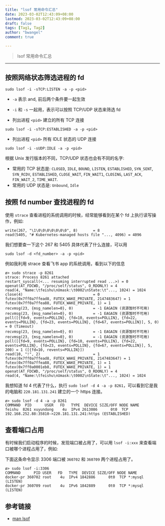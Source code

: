```yaml
---
title: "lsof 常用命令汇总"
date: 2023-03-02T12:43:09+08:00
lastmod: 2023-03-02T12:43:09+08:00
draft: false
tags: [Tag1, Tag2]
author: "bwangel"
comment: true

---
```


> lsof 常用命令汇总
<!--more-->
---

## 按照网络状态筛选进程的 fd

```
sudo lsof -i -sTCP:LISTEN -a -p <pid>
```

- `-a` 表示 and, 前后两个条件要一起生效
- `-i` 和 `-s` 一起用，表示可以按照 TCP/UDP 状态来筛选 fd

- 列出进程 `<pid>` 建立的所有 TCP 连接

```
sudo lsof -i -sTCP:ESTABLISHED -a -p <pid>
```

- 列出进程 `<pid>` 所有 IDLE 状态的 UDP 连接

```
sudo lsof -i -sUDP:IDLE -a -p <pid>
```

根据 Unix 发行版本的不同，TCP/UDP 状态也会有不同的名字:

- 常用的 TCP 状态是: `CLOSED`, `IDLE`, `BOUND`, `LISTEN`, `ESTABLISHED`, `SYN_SENT`, `SYN_RCDV`, `ESTABLISHED`, `CLOSE_WAIT`, `FIN_WAIT1`, `CLOSING`, `LAST_ACK`, `FIN_WAIT_2`, `TIME_WAIT`.
- 常用的 UDP 状态是: `Unbound`, `Idle`

## 按照 fd number 查找进程的 fd

使用 `strace` 查看进程的系统调用的时候，经常能够看到在某个 fd 上执行读写操作，例如:

```
write(267, "\1\0\0\0\0\0\0\0", 8)       = 8
read(5405, "# Kubernetes-managed hosts file "..., 4096) = 4096
```

我们想要查一下这个 267 和 5405 具体代表了什么连接，可以用

```
sudo lsof -d <fd_number> -a -p <pid>
```

例如我利用 strace 查看飞书 app 的系统调用，看到以下的信息

```
ø> sudo strace -p 8261
strace: Process 8261 attached
restart_syscall(<... resuming interrupted read ...>) = 0
openat(AT_FDCWD, "/proc/self/status", O_RDONLY) = 4
read(4, "Name:\tfeishu\nUmask:\t0002\nState:\t"..., 1024) = 1024
close(4)                                = 0
futex(0x7ff0a7ffead8, FUTEX_WAKE_PRIVATE, 2147483647) = 1
futex(0x7ff0a7ffea88, FUTEX_WAKE_PRIVATE, 1) = 1
recvmsg(23, {msg_namelen=0}, 0)         = -1 EAGAIN (资源暂时不可用)
recvmsg(23, {msg_namelen=0}, 0)         = -1 EAGAIN (资源暂时不可用)
poll([{fd=9, events=POLLIN}, {fd=10, events=POLLIN}, {fd=22, events=POLLIN}, {fd=23, events=POLLIN}, {fd=67, events=POLLIN}], 5, 0) = 0 (Timeout)
recvmsg(23, {msg_namelen=0}, 0)         = -1 EAGAIN (资源暂时不可用)
recvmsg(23, {msg_namelen=0}, 0)         = -1 EAGAIN (资源暂时不可用)
poll([{fd=9, events=POLLIN}, {fd=10, events=POLLIN}, {fd=22, events=POLLIN}, {fd=23, events=POLLIN}, {fd=67, events=POLLIN}], 5, 200) = 1 ([{fd=10, revents=POLLIN}])
read(10, "!", 2)                        = 1
futex(0x7ff0a7ffead8, FUTEX_WAKE_PRIVATE, 2147483647) = 1
futex(0x7ff0a7ffea88, FUTEX_WAKE_PRIVATE, 1) = 1
futex(0x7ff0a0001eb8, FUTEX_WAKE_PRIVATE, 1) = 1
openat(AT_FDCWD, "/proc/self/status", O_RDONLY) = 4
read(4, "Name:\tfeishu\nUmask:\t0002\nState:\t"..., 1024) = 1024
```

我想知道 fd 4 代表了什么，执行 `sudo lsof -d 4 -a -p 8261`，可以看到它是我的电脑和 `220.181.131.241` 建立的一个 https 连接。

```
ø> sudo lsof -d 4 -a -p 8261
COMMAND  PID      USER   FD   TYPE  DEVICE SIZE/OFF NODE NAME
feishu  8261 xuyundong    4u  IPv4 2613086      0t0  TCP 192.168.252.88:35810->220.181.131.241:https (ESTABLISHED)
```

## 查看端口占用

有时候我们启动程序的时候，发现端口被占用了，可以用 `lsof -i:xxx` 来查看端口被哪个进程占用了，例如:

下面这条命令显示 3306 端口被 `360702` 和 `360709` 两个进程占用了。

```
ø> sudo lsof -i:3306
COMMAND      PID USER   FD   TYPE  DEVICE SIZE/OFF NODE NAME
docker-pr 360702 root    4u  IPv4 1842886      0t0  TCP *:mysql (LISTEN)
docker-pr 360709 root    4u  IPv6 1842889      0t0  TCP *:mysql (LISTEN)
```

## 参考链接

- [man lsof](https://linux.die.net/man/8/lsof)
